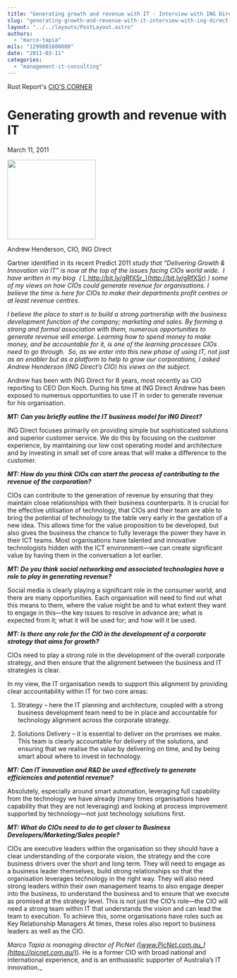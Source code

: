 ```yaml
---
title: "Generating growth and revenue with IT - Interview with ING Direct CIO Andrew Henderson"
slug: "generating-growth-and-revenue-with-it-interview-with-ing-direct-cio-andrew-henderson"
layout: "../../layouts/PostLayout.astro"
authors: 
  - "marco-tapia"
mils: "1299801600000"
date: "2011-03-11"
categories: 
  - "management-it-consulting"
---
```


Rust Report's [CIO'S CORNER](http://www.rustreport.com.au/tag/cios-corner/)

# Generating growth and revenue with IT

March 11, 2011

<img src="/images/Henderson_INGDIRECT.jpg" width=200 height=180  >

Andrew Henderson, CIO, ING Direct

Gartner identified in its recent Predict 2011 _study that “Delivering Growth & Innovation via IT” is now at the top of the issues facing CIOs world wide.  I have written in my blog  (_ [_http://bit.ly/gRfXSr_](http://bit.ly/gRfXSr) _) some of my views on how CIOs could generate revenue for organisations. I believe the time is here for CIOs to make their departments profit centres or at least revenue centres._

_I believe the place to start is to build a strong partnership with the business development function of the company; marketing and sales. By forming a strong and formal association with them, numerous opportunities to generate revenue will emerge. Learning how to spend money to make money, and be accountable for it, is one of the learning processes CIOs need to go through.  So, as we enter into this new phase of using IT, not just as an enabler but as a platform to help to grow our corporations, I asked Andrew Henderson (ING Direct’s CIO) his views on the subject._

Andrew has been with ING Direct for 8 years, most recently as CIO reporting to CEO Don Koch. During his time at ING Direct Andrew has been exposed to numerous opportunities to use IT in order to generate revenue for his organisation.

**_MT: Can you briefly outline the IT business model for ING Direct?_**

ING Direct focuses primarily on providing simple but sophisticated solutions and superior customer service. We do this by focusing on the customer experience, by maintaining our low cost operating model and architecture and by investing in small set of core areas that will make a difference to the customer.

**_MT: How do you think CIOs can start the process of contributing to the revenue of the corporation?_**

CIOs can contribute to the generation of revenue by ensuring that they maintain close relationships with their business counterparts. It is crucial for the effective utilisation of technology, that CIOs and their team are able to bring the potential of technology to the table very early in the gestation of a new idea. This allows time for the value proposition to be developed, but also gives the business the chance to fully leverage the power they have in their ICT teams. Most organisations have talented and innovative technologists hidden with the ICT environment—we can create significant value by having them in the conversation a lot earlier.

**_MT: Do you think social networking and associated technologies have a role to play in generating revenue?_**

Social media is clearly playing a significant role in the consumer world, and there are many opportunities. Each organisation will need to find out what this means to them, where the value might be and to what extent they want to engage in this—the key issues to resolve in advance are; what is expected from it; what it will be used for; and how will it be used.

**_MT: Is there any role for the CIO in the development of a corporate strategy that aims for growth?_**

CIOs need to play a strong role in the development of the overall corporate strategy, and then ensure that the alignment between the business and IT strategies is clear.

In my view, the IT organisation needs to support this alignment by providing clear accountability within IT for two core areas:

1) Strategy – here the IT planning and architecture, coupled with a strong business development team need to be in place and accountable for technology alignment across the corporate strategy.

2) Solutions Delivery – it is essential to deliver on the promises we make. This team is clearly accountable for delivery of the solutions, and ensuring that we realise the value by delivering on time, and by being smart about where to invest in technology.

**_MT: Can IT innovation and R&D be used effectively to generate efficiencies and potential revenue?_**

Absolutely, especially around smart automation, leveraging full capability from the technology we have already (many times organisations have capability that they are not leveraging) and looking at process improvement supported by technology—not just technology solutions first.

**_MT: What do CIOs need to do to get closer to Business Developers/Marketing/Sales people?_**

CIOs are executive leaders within the organisation so they should have a clear understanding of the corporate vision, the strategy and the core business drivers over the short and long term. They will need to engage as a business leader themselves, build strong relationships so that the organisation leverages technology in the right way. They will also need strong leaders within their own management teams to also engage deeper into the business, to understand the business and to ensure that we execute as promised at the strategy level. This is not just the CIO’s role—the CIO will need a strong team within IT that understands the vision and can lead the team to execution. To achieve this, some organisations have roles such as Key Relationship Managers At times, these roles also report to business leaders as well as the CIO.

_Marco Tapia is managing director of PicNet (_[_www.PicNet.com.au_](https://picnet.com.au/)_). He is a former CIO with broad national and international experience, and is an enthusiastic supporter of Australia’s IT innovation._
